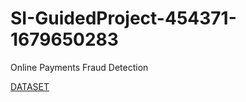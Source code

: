 # SI-GuidedProject-454371-1679650283
Online Payments Fraud Detection

[DATASET](https://www.kaggle.com/datasets/rupakroy/online-payments-fraud-detection-dataset)
